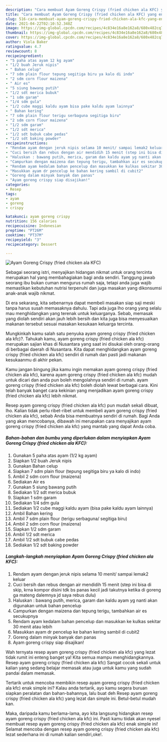 ```yaml
---
description: "Cara membuat Ayam Goreng Crispy (fried chicken ala KFC) yang enak Untuk Jualan"
title: "Cara membuat Ayam Goreng Crispy (fried chicken ala KFC) yang enak Untuk Jualan"
slug: 516-cara-membuat-ayam-goreng-crispy-fried-chicken-ala-kfc-yang-enak-untuk-jualan
date: 2021-04-22T02:10:52.348Z
image: https://img-global.cpcdn.com/recipes/4c834e16a8e162a8/680x482cq70/ayam-goreng-crispy-fried-chicken-ala-kfc-foto-resep-utama.jpg
thumbnail: https://img-global.cpcdn.com/recipes/4c834e16a8e162a8/680x482cq70/ayam-goreng-crispy-fried-chicken-ala-kfc-foto-resep-utama.jpg
cover: https://img-global.cpcdn.com/recipes/4c834e16a8e162a8/680x482cq70/ayam-goreng-crispy-fried-chicken-ala-kfc-foto-resep-utama.jpg
author: Viola Baker
ratingvalue: 4.7
reviewcount: 8
recipeingredient:
- "5 paha atas ayam 12 kg ayam"
- "1/2 buah Jeruk nipis"
- " Bahan celup"
- "7 sdm plain flour tepung segitiga biru ya kalo di indo"
- "2 sdm corn flour maizena"
- " Air es"
- "5 siung bawang putih"
- "1/2 sdt merica bubuk"
- "1 sdm garam"
- "1/4 sdm gula"
- "1/2 cube maggi kaldu ayam bisa pake kaldu ayam lainnya"
- " Bahan kering"
- "7 sdm plain flour terigu serbaguna segitiga biru"
- "2 sdm corn flour maizena"
- "1/2 sdm garam"
- "1/2 sdt merica"
- "1/2 sdt bubuk cabe pedas"
- "1/2 sdt baking powder"
recipeinstructions:
- "Rendam ayam dengan jeruk nipis selama 10 menit/ sampai lemak2 keluar"
- "Cuci bersih dan rebus dengan air mendidih 15 menit (step ini bisa di skip, krna kompor disini tdk bs panas kecil jadi takutnya ketika di goreng ga mateng dalemnya jd saya rebus dulu)"
- "Haluskan : bawang putih, merica, garam dan kaldu ayam yg nanti akan digunakan untuk bahan pencelup"
- "Campurkan dengan maizena dan tepung terigu, tambahkan air es secukupnya"
- "Rendam ayam kedalam bahan pencelup dan masukkan ke kulkas sekitar 30 menit atau lebih"
- "Masukkan ayam dr pencelup ke bahan kering sambil di cubit2"
- "Goreng dalam minyak banyak dan panas"
- "Ayam goreng crispy siap disajikan!"
categories:
- Resep
tags:
- ayam
- goreng
- crispy

katakunci: ayam goreng crispy 
nutrition: 156 calories
recipecuisine: Indonesian
preptime: "PT26M"
cooktime: "PT37M"
recipeyield: "3"
recipecategory: Dessert

---
```



![Ayam Goreng Crispy (fried chicken ala KFC)](https://img-global.cpcdn.com/recipes/4c834e16a8e162a8/680x482cq70/ayam-goreng-crispy-fried-chicken-ala-kfc-foto-resep-utama.jpg)

Sebagai seorang istri, menyajikan hidangan nikmat untuk orang tercinta merupakan hal yang membahagiakan bagi anda sendiri. Tanggung jawab seorang ibu bukan cuman mengurus rumah saja, tetapi anda juga wajib memastikan kebutuhan nutrisi terpenuhi dan juga masakan yang dikonsumsi anak-anak wajib nikmat.

Di era  sekarang, kita sebenarnya dapat membeli masakan siap saji meski tanpa harus susah memasaknya dahulu. Tapi ada juga lho orang yang selalu mau menghidangkan yang terenak untuk keluarganya. Sebab, memasak yang diolah sendiri akan jauh lebih bersih dan kita juga bisa menyesuaikan makanan tersebut sesuai masakan kesukaan keluarga tercinta. 



Mungkinkah kamu salah satu penyuka ayam goreng crispy (fried chicken ala kfc)?. Tahukah kamu, ayam goreng crispy (fried chicken ala kfc) merupakan sajian khas di Nusantara yang saat ini disukai oleh orang-orang di berbagai daerah di Nusantara. Kita dapat menghidangkan ayam goreng crispy (fried chicken ala kfc) sendiri di rumah dan pasti jadi makanan kesukaanmu di akhir pekan.

Kamu jangan bingung jika kamu ingin memakan ayam goreng crispy (fried chicken ala kfc), karena ayam goreng crispy (fried chicken ala kfc) mudah untuk dicari dan anda pun boleh mengolahnya sendiri di rumah. ayam goreng crispy (fried chicken ala kfc) boleh diolah lewat berbagai cara. Kini telah banyak banget cara kekinian yang menjadikan ayam goreng crispy (fried chicken ala kfc) lebih nikmat.

Resep ayam goreng crispy (fried chicken ala kfc) pun mudah sekali dibuat, lho. Kalian tidak perlu ribet-ribet untuk membeli ayam goreng crispy (fried chicken ala kfc), sebab Anda bisa membuatnya sendiri di rumah. Bagi Anda yang akan mencobanya, dibawah ini merupakan cara menyajikan ayam goreng crispy (fried chicken ala kfc) yang mantab yang dapat Anda coba.

<!--inarticleads1-->

##### Bahan-bahan dan bumbu yang diperlukan dalam menyiapkan Ayam Goreng Crispy (fried chicken ala KFC):

1. Gunakan 5 paha atas ayam (1/2 kg ayam)
1. Siapkan 1/2 buah Jeruk nipis
1. Gunakan  Bahan celup
1. Siapkan 7 sdm plain flour (tepung segitiga biru ya kalo di indo)
1. Ambil 2 sdm corn flour (maizena)
1. Sediakan  Air es
1. Gunakan 5 siung bawang putih
1. Sediakan 1/2 sdt merica bubuk
1. Siapkan 1 sdm garam
1. Sediakan 1/4 sdm gula
1. Sediakan 1/2 cube maggi kaldu ayam (bisa pake kaldu ayam lainnya)
1. Ambil  Bahan kering
1. Ambil 7 sdm plain flour (terigu serbaguna/ segitiga biru)
1. Ambil 2 sdm corn flour (maizena)
1. Siapkan 1/2 sdm garam
1. Ambil 1/2 sdt merica
1. Ambil 1/2 sdt bubuk cabe pedas
1. Sediakan 1/2 sdt baking powder




<!--inarticleads2-->

##### Langkah-langkah menyiapkan Ayam Goreng Crispy (fried chicken ala KFC):

1. Rendam ayam dengan jeruk nipis selama 10 menit/ sampai lemak2 keluar
1. Cuci bersih dan rebus dengan air mendidih 15 menit (step ini bisa di skip, krna kompor disini tdk bs panas kecil jadi takutnya ketika di goreng ga mateng dalemnya jd saya rebus dulu)
1. Haluskan : bawang putih, merica, garam dan kaldu ayam yg nanti akan digunakan untuk bahan pencelup
1. Campurkan dengan maizena dan tepung terigu, tambahkan air es secukupnya
1. Rendam ayam kedalam bahan pencelup dan masukkan ke kulkas sekitar 30 menit atau lebih
1. Masukkan ayam dr pencelup ke bahan kering sambil di cubit2
1. Goreng dalam minyak banyak dan panas
1. Ayam goreng crispy siap disajikan!




Wah ternyata resep ayam goreng crispy (fried chicken ala kfc) yang lezat tidak rumit ini enteng banget ya! Kita semua mampu menghidangkannya. Resep ayam goreng crispy (fried chicken ala kfc) Sangat cocok sekali untuk kalian yang sedang belajar memasak atau juga untuk kamu yang sudah pandai dalam memasak.

Tertarik untuk mencoba membikin resep ayam goreng crispy (fried chicken ala kfc) enak simple ini? Kalau anda tertarik, ayo kamu segera buruan siapkan peralatan dan bahan-bahannya, lalu buat deh Resep ayam goreng crispy (fried chicken ala kfc) yang lezat dan simple ini. Betul-betul mudah kan. 

Maka, daripada kamu berlama-lama, ayo kita langsung hidangkan resep ayam goreng crispy (fried chicken ala kfc) ini. Pasti kamu tiidak akan nyesel membuat resep ayam goreng crispy (fried chicken ala kfc) enak simple ini! Selamat mencoba dengan resep ayam goreng crispy (fried chicken ala kfc) lezat sederhana ini di rumah kalian sendiri,oke!.

